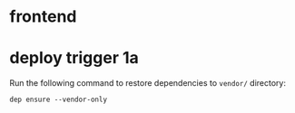 # frontend
# deploy trigger 1a
Run the following command to restore dependencies to `vendor/` directory:

    dep ensure --vendor-only

